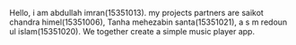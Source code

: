 Hello, i am abdullah imran(15351013). my projects partners are saikot chandra himel(15351006), Tanha mehezabin santa(15351021), a s m redoun ul islam(15351020). We together create a simple music player app.